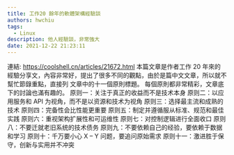 ```yaml
---
title: 工作20 餘年的軟體架構經驗談
authors: hwchiu
tags:
  - Linux
description: 他人經驗談，非常強大
date: 2021-12-22 21:23:11
---
```


連結: https://coolshell.cn/articles/21672.html
本篇文章是作者工作 20 年來的經驗分享文，內容非常好，提出了很多不同的觀點，由於是篇中文文章，所以就不幫忙節錄重點，直接列
文章中的十一個原則標題。
每個原則都非常精彩，文章底下的討論也滿有趣的。
原则一：关注于真正的收益而不是技术本身
原则二：以应用服务和 API 为视角，而不是以资源和技术为视角
原则三：选择最主流和成熟的技术
原则四：完备性会比性能更重要
原则五：制定并遵循服从标准、规范和最佳实践
原则六：重视架构扩展性和可运维性
原则七：对控制逻辑进行全面收口
原则八：不要迁就老旧系统的技术债务
原则九：不要依赖自己的经验，要依赖于数据和学习
原则十：千万要小心 X – Y 问题，要追问原始需求
原则十一：激进胜于保守，创新与实用并不冲突



